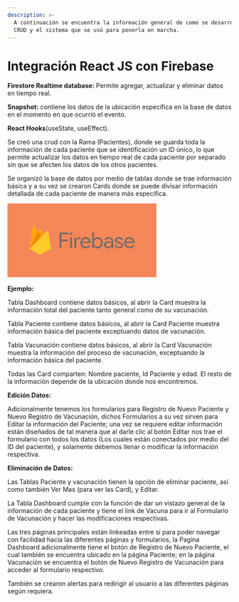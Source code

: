 ```yaml
---
description: >-
  A continuación se encuentra la información general de como se desarrolló la
  CRUD y el sistema que se usó para ponerla en marcha.
---
```


# Integración React JS con Firebase


  
**Firestore Realtime database:** Permite agregar, actualizar y eliminar datos en tiempo real.

**Snapshot:** contiene los datos de la ubicación específica en la base de datos en el momento en que ocurrió el evento.             

**React Hooks**\(useState, useEffect\).


  
Se creó una crud con la Rama \(Pacientes\), donde se guarda toda la información de cada paciente que se identificación un ID único, lo que permite actualizar los datos en tiempo real de cada paciente por separado sin que se afecten los datos de los otros pacientes.

Se organizó la base de datos por medio de tablas donde se trae información básica y a su vez se crearon Cards donde se puede divisar información detallada de cada paciente de manera más específica.

![](../.gitbook/assets/image%20%2823%29.png)

**Ejemplo:**

Tabla Dashboard contiene datos básicos, al abrir la Card muestra la información total del paciente tanto general como de su vacunación.

Tabla Paciente contiene datos básicos, al abrir la Card Paciente muestra información básica del paciente exceptuando datos de vacunación.

Tabla Vacunación contiene datos básicos, al abrir la Card Vacunación muestra la información del proceso de vacunación, exceptuando la información básica del paciente.

Todas las Card comparten: Nombre paciente, Id Paciente y edad. El resto de la información depende de la ubicación donde nos encontremos.

**Edición Datos:**

Adicionalmente tenemos los formularios para Registro de Nuevo Paciente y Nuevo Registro de Vacunación, dichos Formularios a su vez sirven para Editar la información del Paciente; una vez se requiere editar información están diseñados de tal manera que al darle clic al botón Editar nos trae el formulario con todos los datos \(Los cuales están conectados por medio del ID del paciente\), y solamente debemos llenar o modificar la información respectiva.

**Eliminación de Datos:**

Las Tablas Paciente y vacunación tienen la opción de eliminar paciente, así como también Ver Mas \(para ver las Card\), y Editar.

La Tabla Dashboard cumple con la función de dar un vistazo general de la información de cada paciente y tiene el link de Vacuna para ir al Formulario de Vacunación y hacer las modificaciones respectivas.

Las tres páginas principales están linkeadas entre sí para poder navegar con facilidad hacia las diferentes páginas y formularios, la Pagina Dashboard adicionalmente tiene el botón de Registro de Nuevo Paciente, el cual también se encuentra ubicado en la página Paciente; en la página Vacunación se encuentra el botón de Nuevo Registro de Vacunación para acceder al formulario respectivo.

También se crearon alertas para redirigir al usuario a las diferentes páginas según requiera.

